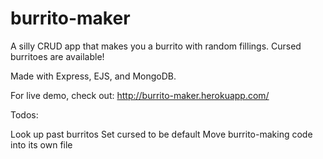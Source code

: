 # burrito-maker
A silly CRUD app that makes you a burrito with random fillings. Cursed burritoes are available!

Made with Express, EJS, and MongoDB.

For live demo, check out: 
http://burrito-maker.herokuapp.com/



Todos:

Look up past burritos
Set cursed to be default
Move burrito-making code into its own file

